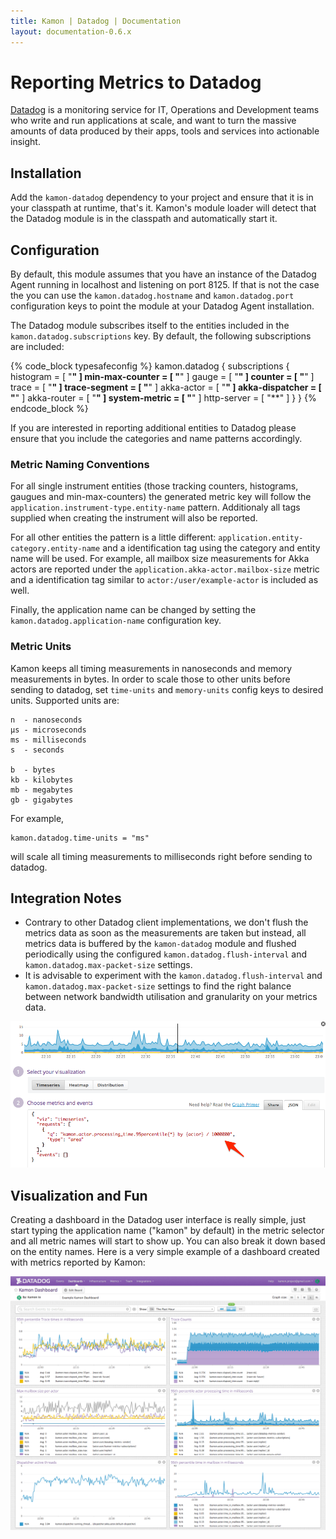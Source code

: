 ```yaml
---
title: Kamon | Datadog | Documentation
layout: documentation-0.6.x
---
```


Reporting Metrics to Datadog
===========================

[Datadog] is a monitoring service for IT, Operations and Development teams who write and run applications at scale, and
want to turn the massive amounts of data produced by their apps, tools and services into actionable insight.

Installation
------------

Add the `kamon-datadog` dependency to your project and ensure that it is in your classpath at runtime, that's it.
Kamon's module loader will detect that the Datadog module is in the classpath and automatically start it.


Configuration
-------------

By default, this module assumes that you have an instance of the Datadog Agent running in localhost and listening on
port 8125. If that is not the case the you can use the `kamon.datadog.hostname` and `kamon.datadog.port` configuration
keys to point the module at your Datadog Agent installation.

The Datadog module subscribes itself to the entities included in the `kamon.datadog.subscriptions` key. By default, the
following subscriptions are included:

{% code_block typesafeconfig %}
kamon.datadog {
  subscriptions {
    histogram       = [ "**" ]
    min-max-counter = [ "**" ]
    gauge           = [ "**" ]
    counter         = [ "**" ]
    trace           = [ "**" ]
    trace-segment   = [ "**" ]
    akka-actor      = [ "**" ]
    akka-dispatcher = [ "**" ]
    akka-router     = [ "**" ]
    system-metric   = [ "**" ]
    http-server     = [ "**" ]
  }
}
{% endcode_block %}

If you are interested in reporting additional entities to Datadog please ensure that you include the categories and name
patterns accordingly.


### Metric Naming Conventions ###

For all single instrument entities (those tracking counters, histograms, gaugues and min-max-counters) the generated
metric key will follow the `application.instrument-type.entity-name` pattern. Additionaly all tags supplied when
creating the instrument will also be reported.

For all other entities the pattern is a little different: `application.entity-category.entity-name` and a identification
tag using the category and entity name will be used. For example, all mailbox size measurements for Akka actors are
reported under the `application.akka-actor.mailbox-size` metric and a identification tag similar to
`actor:/user/example-actor` is included as well.

Finally, the application name can be changed by setting the `kamon.datadog.application-name` configuration key.

### Metric Units ###

Kamon keeps all timing measurements in nanoseconds and memory measurements in bytes. In order to scale those to other units before sending to datadog, set `time-units` and `memory-units` config keys to desired units. Supported units are:
```
n  - nanoseconds
µs - microseconds
ms - milliseconds
s  - seconds

b  - bytes
kb - kilobytes
mb - megabytes
gb - gigabytes
```
For example,
```
kamon.datadog.time-units = "ms"
```
will scale all timing measurements to milliseconds right before sending to datadog.

Integration Notes
-----------------

* Contrary to other Datadog client implementations, we don't flush the metrics data as soon as the measurements are
  taken but instead, all metrics data is buffered by the `kamon-datadog` module and flushed periodically using the
  configured `kamon.datadog.flush-interval` and `kamon.datadog.max-packet-size` settings.
* It is advisable to experiment with the `kamon.datadog.flush-interval` and `kamon.datadog.max-packet-size` settings to
  find the right balance between network bandwidth utilisation and granularity on your metrics data.

<img class="img-fluid" src="/assets/img/datadog-scaling-metrics.png">


Visualization and Fun
---------------------

Creating a dashboard in the Datadog user interface is really simple, just start typing the application name ("kamon" by
default) in the metric selector and all metric names will start to show up. You can also break it down based on the entity
names. Here is a very simple example of a dashboard created with metrics reported by Kamon:

<img class="img-fluid" src="/assets/img/datadog-dashboard.png">

[Datadog]: http://www.datadoghq.com/
[get started]: /documentation/get-started/
